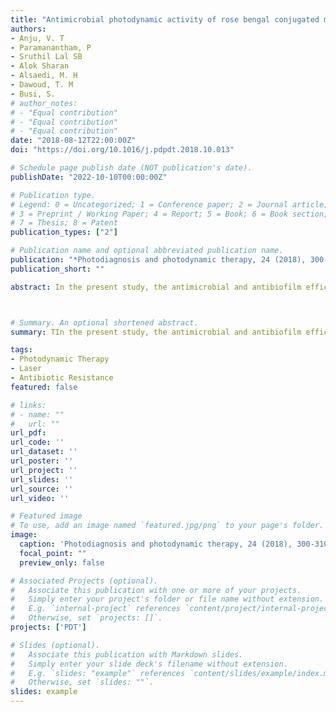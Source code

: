 ```yaml
---
title: "Antimicrobial photodynamic activity of rose bengal conjugated multi walled carbon nanotubes against planktonic cells and biofilm of Escherichia coli"
authors:
- Anju, V. T
- Paramanantham, P
- Sruthil Lal SB
- Alok Sharan
- Alsaedi, M. H
- Dawoud, T. M
- Busi, S.  
# author_notes:
# - "Equal contribution"
# - "Equal contribution"
# - "Equal contribution"
date: "2018-08-12T22:00:00Z"
doi: "https://doi.org/10.1016/j.pdpdt.2018.10.013"

# Schedule page publish date (NOT publication's date).
publishDate: "2022-10-10T00:00:00Z"

# Publication type.
# Legend: 0 = Uncategorized; 1 = Conference paper; 2 = Journal article;
# 3 = Preprint / Working Paper; 4 = Report; 5 = Book; 6 = Book section;
# 7 = Thesis; 8 = Patent
publication_types: ["2"]

# Publication name and optional abbreviated publication name.
publication: "*Photodiagnosis and photodynamic therapy, 24 (2018), 300-310"
publication_short: ""

abstract: In the present study, the antimicrobial and antibiofilm efficacy of toluidine blue (TB) encapsulated in mesoporous silica nanoparticles (MSN) was investigated against Pseudomonas aeruginosa and Staphylococcus aureus treated with antimicrobial photodynamic therapy (aPDT) using a red diode laser 670 nm wavelength, 97.65 J cm−2 radiant exposure, 5 min). Physico-chemical techniques (UV-visible (UV-vis) absorption, photoluminescence emission, excitation, and FTIR) and high-resolution transmission electron microscopy (HR-TEM) were employed to characterize the conjugate of TB encapsulated in MSN (TB MSN). TB MSN showed maximum antimicrobial activities corresponding to 5.03 and 5.56 log CFU ml−1 reductions against P. aeruginosa and S. aureus, respectively, whereas samples treated with TB alone showed 2.36 and 2.66 log CFU ml−1 reductions. Anti-biofilm studies confirmed that TB MSN effectively inhibits biofilm formation and production of extracellular polymeric substances by P. aeruginosa and S. aureus.



# Summary. An optional shortened abstract.
summary: TIn the present study, the antimicrobial and antibiofilm efficacy of toluidine blue (TB) encapsulated in mesoporous silica nanoparticles (MSN) was investigated against Pseudomonas aeruginosa and Staphylococcus aureus treated with antimicrobial photodynamic therapy (aPDT) using a red diode laser 670 nm wavelength, 97.65 J cm−2 radiant exposure, 5 min). 

tags:
- Photodynamic Therapy
- Laser
- Antibiotic Resistance
featured: false

# links:
# - name: ""
#   url: ""
url_pdf: 
url_code: ''
url_dataset: ''
url_poster: ''
url_project: ''
url_slides: ''
url_source: ''
url_video: ''

# Featured image
# To use, add an image named `featured.jpg/png` to your page's folder. 
image:
  caption: 'Photodiagnosis and photodynamic therapy, 24 (2018), 300-310'
  focal_point: ""
  preview_only: false

# Associated Projects (optional).
#   Associate this publication with one or more of your projects.
#   Simply enter your project's folder or file name without extension.
#   E.g. `internal-project` references `content/project/internal-project/index.md`.
#   Otherwise, set `projects: []`.
projects: ['PDT']

# Slides (optional).
#   Associate this publication with Markdown slides.
#   Simply enter your slide deck's filename without extension.
#   E.g. `slides: "example"` references `content/slides/example/index.md`.
#   Otherwise, set `slides: ""`.
slides: example
---
```


<!-- Supplementary notes can be added here, including [code, math, and images](https://wowchemy.com/docs/writing-markdown-latex/). -->
